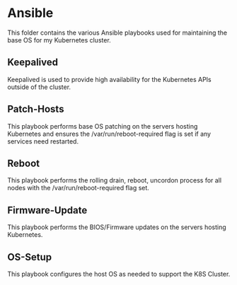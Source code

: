 # Ansible
This folder contains the various Ansible playbooks used for maintaining the base OS for my Kubernetes cluster.

## Keepalived
Keepalived is used to provide high availability for the Kubernetes APIs outside of the cluster.

## Patch-Hosts
This playbook performs base OS patching on the servers hosting Kubernetes and ensures the /var/run/reboot-required flag is set if any services need restarted.

## Reboot
This playbook performs the rolling drain, reboot, uncordon process for all nodes with the /var/run/reboot-required flag set.

## Firmware-Update
This playbook performs the BIOS/Firmware updates on the servers hosting Kubernetes.

## OS-Setup
This playbook configures the host OS as needed to support the K8S Cluster.
